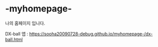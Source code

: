 # -myhomepage-
나의 홈페이지 입니다.

DX-ball 앱 : https://sooha20090728-debug.github.io/myhomepage-/dx-ball.html

